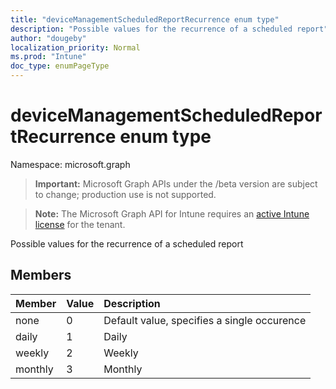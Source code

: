 ```yaml
---
title: "deviceManagementScheduledReportRecurrence enum type"
description: "Possible values for the recurrence of a scheduled report"
author: "dougeby"
localization_priority: Normal
ms.prod: "Intune"
doc_type: enumPageType
---
```


# deviceManagementScheduledReportRecurrence enum type

Namespace: microsoft.graph

> **Important:** Microsoft Graph APIs under the /beta version are subject to change; production use is not supported.

> **Note:** The Microsoft Graph API for Intune requires an [active Intune license](https://go.microsoft.com/fwlink/?linkid=839381) for the tenant.

Possible values for the recurrence of a scheduled report

## Members
|Member|Value|Description|
|:---|:---|:---|
|none|0|Default value, specifies a single occurence|
|daily|1|Daily|
|weekly|2|Weekly|
|monthly|3|Monthly|



